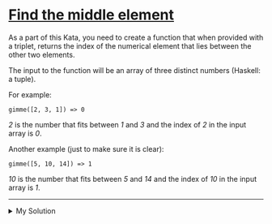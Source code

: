 # [Find the middle element](https://www.codewars.com/kata/545a4c5a61aa4c6916000755)

As a part of this Kata, you need to create a function that when provided with a triplet, returns the index of the
numerical element that lies between the other two elements.

The input to the function will be an array of three distinct numbers (Haskell: a tuple).

For example:

```
gimme([2, 3, 1]) => 0
```

_2_ is the number that fits between _1_ and _3_ and the index of _2_ in the input array is _0_.

Another example (just to make sure it is clear):

```
gimme([5, 10, 14]) => 1

```

_10_ is the number that fits between _5_ and _14_ and the index of _10_ in the input array is _1_.

---

<details><summary>My Solution</summary>

```js
function gimme(triplet) {
  const middle = [...triplet].sort((a, b) => a - b)[1]
  return triplet.indexOf(middle)
}
```

</details>
